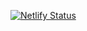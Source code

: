 [![Netlify Status](https://api.netlify.com/api/v1/badges/ba2c3a2b-3279-4022-9b75-74ea97d04175/deploy-status)](https://app.netlify.com/sites/portfolio-bootstrap-scss/deploys)
